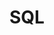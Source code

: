 ---
layout: list
title: SQL 
slug: sql
menu: True
submenu: False
order: 7
description: >
  SQL 공부내용 정리.
---